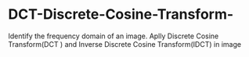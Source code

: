 # DCT-Discrete-Cosine-Transform-
Identify the frequency domain of an image. Aplly Discrete Cosine Transform(DCT ) and  Inverse Discrete Cosine Transform(IDCT) in image
